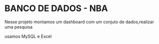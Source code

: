 <h1> BANCO DE DADOS - NBA </h1> 

<p> Nesse projeto montamos um dashboard com um conjuto de dados,realizar uma pesquisa<p>
  
  <p>  usamos MySQL e Excel<p>

